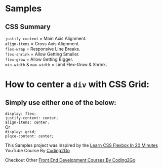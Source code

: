 # Samples

## CSS Summary
```justify-content``` = Main Axis Alignment.  
```align-items``` = Cross Axis Alignment.  
```flex-wrap``` = Responsive Line Breaks.  
```flex-shrink``` = Allow Getting Smaller.  
```flex-grow``` = Allow Getting Bigger.  
```min-width``` & ```max-width``` = Limit Flex-Grow & Shrink.  

# How to center a ```div```  with CSS Grid:  
## Simply use either one of the below:  

```display: flex;```  
```justify-content: center;```  
```align-items: center;```  
Or  
```display: grid;```  
```plqce-content: center;```  

This Samples project was inspired by the [Learn CSS Flexbox In 20 Minutes](https://youtu.be/wsTv9y931o8?feature=shared) YouTube Course By [Coding2Go](https://www.youtube.com/@coding2go)  

Checkout Other [Front End Development Courses By Coding2Go](https://coding2go.com/)
